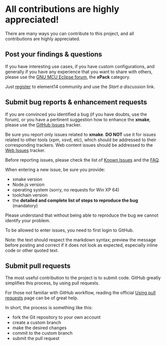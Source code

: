 # All contributions are highly appreciated!

There are many ways you can contribute to this project, and all contributions are highly appreciated.

## Post your findings & questions

If you have interesting use cases, if you have custom configurations, and generally if you have any experience that you want to share with others, please use the [GNU MCU Eclipse forum](http://www.element14.com/community/groups/gnu-arm-eclipse), the **xPack** category.

Just [register](http://www.element14.com/community/create-account.jspa) to element14 community and use the _Start a discussion_ link.

## Submit bug reports & enhancement requests

If you are convinced you identified a bug (if you have doubts, use the forum), or you have a pertinent suggestion how to enhance the **xmake**, please use the [GitHub Issues](https://github.com/xpack/xmake-js/issues) tracker.

Be sure you report only issues related to **xmake**. **DO NOT** use it for issues related to other tools (xpm, xsvd, etc), which should be addressed to their corresponding trackers. Web content issues should be addressed to the [Web Issues](https://github.com/xpack/xpack.github.io-source/issues/) tracker. 

Before reporting issues, please check the list of [Known Issues](http://xpack.github.io/xmake/support/known-issues/) and the [FAQ](http://xpack.github.io/xmake/support/faq/).

When entering a new issue, be sure you provide:

* xmake version
* Node.js version
* operating system (sorry, no requests for Win XP 64)
* toolchain version
* the **detailed and complete list of steps to reproduce the bug** (mandatory)

Please understand that without being able to reproduce the bug we cannot identify your problem.

To be allowed to enter issues, you need to first login to GitHub.

Note: the text should respect the markdown syntax; preview the message before posting and correct if it does not look as  expected, especially inline code or other quoted text.

## Submit pull requests

The most useful contribution to the project is to submit code. GitHub greatly simplifies this process, by using pull requests.

For those not familiar with GitHub workflow, reading the official [Using pull requests](https://help.github.com/articles/using-pull-requests/) page can be of great help.

In short, the process is something like this:

* fork the Git repository to your own account
* create a custom branch
* make the desired changes
* commit to the custom branch
* submit the pull request

